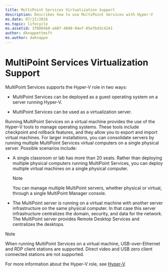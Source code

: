```yaml
---
title: MultiPoint Services Virtualization Support
description: Describes how to use MultiPoint Services with Hyper-V
ms.date: 07/22/2016
ms.topic: lifecycle
ms.assetid: 3f0864b8-a087-4890-94ef-05efbd3c4241
author: dknappettmsft
ms.author: daknappe
---
```

# MultiPoint Services Virtualization Support
MultiPoint Services supports the Hyper-V role in two ways:

-   MultiPoint Services can be deployed as a guest operating system on a server running Hyper-V.

-   MultiPoint Services can be used as a virtualization server.

Running MultiPoint Services on a virtual machine provides the use of the Hyper-V tools to manage operating systems. These tools include checkpoint and rollback features, and they allow you to export and import virtual machines. For larger installations, you can consolidate servers by running multiple MultiPoint Services virtual computers on a single physical server. Possible scenarios include:

-   A single classroom or lab has more than 20 seats. Rather than deploying multiple physical computers running MultiPoint Services, you can deploy multiple virtual machines on a single physical computer.

    > [!NOTE]
    > You can manage multiple MultiPoint servers, whether physical or virtual, through a single MultiPoint Manager console.

-   The MultiPoint server is running on a virtual machine with another server infrastructure on the same physical computer. In that case this server infrastructure centralizes the domain, security, and data for the network. The MultiPoint server provides Remote Desktop Services and centralizes the desktops.

> [!NOTE]
> When running MultiPoint Services on a virtual machine, USB-over-Ethernet and RDP client stations are supported. Direct video and USB zero client connected stations are not supported.

For more information about the Hyper-V role, see [Hyper-V](../../virtualization/hyper-v/hyper-v-on-windows-server.md).
